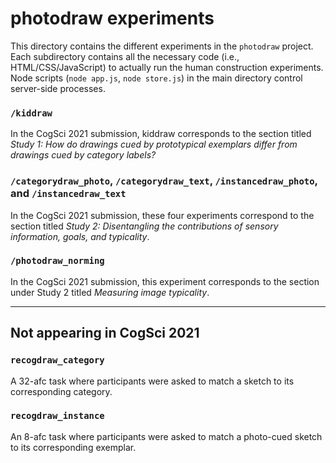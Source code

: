# photodraw experiments

This directory contains the different experiments in the `photodraw` project. Each subdirectory contains all the necessary code (i.e., HTML/CSS/JavaScript) to actually run the human construction experiments. Node scripts (`node app.js`, `node store.js`) in the main directory control server-side processes.

### `/kiddraw`

In the CogSci 2021 submission, kiddraw corresponds to the section titled _Study 1: How do drawings cued by prototypical exemplars differ from drawings cued by category labels?_

### `/categorydraw_photo`, `/categorydraw_text`, `/instancedraw_photo`, and `/instancedraw_text`

In the CogSci 2021 submission, these four experiments correspond to the section titled _Study 2: Disentangling the contributions of sensory information, goals, and typicality_. 

### `/photodraw_norming`

In the CogSci 2021 submission, this experiment corresponds to the section under Study 2 titled _Measuring image typicality_.

_______________________________________________________________

## Not appearing in CogSci 2021

### `recogdraw_category`

A 32-afc task where participants were asked to match a sketch to its corresponding category.

### `recogdraw_instance`

An 8-afc task where participants were asked to match a photo-cued sketch to its corresponding exemplar.

